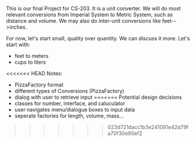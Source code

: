 This is our final Project for CS-203. It is a unit converter. We will do most relevant conversions from Imperial System to Metric System, such as distance and volume. We may also do inter-unit conversions like feet-->inches.

For now, let's start small, quality over quantity. We can discuss it more. Let's start with:
- feet to meters
- cups to liters

<<<<<<< HEAD
Notes:
- PizzaFactory format
- different types of Conversions (PizzaFactory)
- dialog with user to retrieve input 
=======
Potential design decisions
- classes for number, interface, and caluculator
- user navigates menu/dialogue boxes to input data
- seperate factories for length, volume, mass...
>>>>>>> 023d721dacc1b3e241081e42d79fa70f30e90ef2
